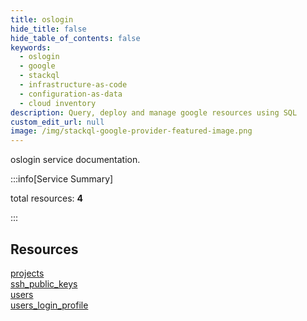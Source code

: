 ```yaml
---
title: oslogin
hide_title: false
hide_table_of_contents: false
keywords:
  - oslogin
  - google
  - stackql
  - infrastructure-as-code
  - configuration-as-data
  - cloud inventory
description: Query, deploy and manage google resources using SQL
custom_edit_url: null
image: /img/stackql-google-provider-featured-image.png
---
```


oslogin service documentation.

:::info[Service Summary]

total resources: __4__  

:::

## Resources
<div class="row">
<div class="providerDocColumn">
<a href="/oslogin/projects/">projects</a><br />
<a href="/oslogin/ssh_public_keys/">ssh_public_keys</a>
</div>
<div class="providerDocColumn">
<a href="/oslogin/users/">users</a><br />
<a href="/oslogin/users_login_profile/">users_login_profile</a>
</div>
</div>